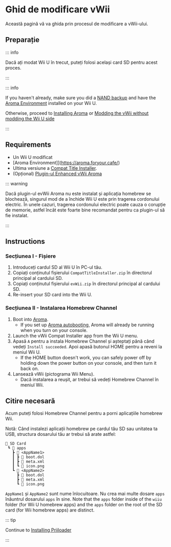 # Ghid de modificare vWii

Această pagină vă va ghida prin procesul de modificare a vWii-ului.

## Preparație

::: info

Dacă ați modat Wii U în trecut, puteți folosi același card SD pentru acest proces.

:::

::: info

If you haven't already, make sure you did a [NAND backup](https://wiiu.hacks.guide/aroma/nand-backup) and have the [Aroma Environment](https://aroma.foryour.cafe/) installed on your Wii U.

Otherwise, proceed to [Installing Aroma](https://wiiu.hacks.guide/aroma/getting-started) or [Modding the vWii without modding the Wii U side](wiiu-nand-dumper)

:::

## Requirements

- Un Wii U modificat
- [Aroma Environment]](https://aroma.foryour.cafe/)
- Ultima versiune a [Compat Title Installer](https://hb-app.store/wiiu/CompatTitleInstaller).
- (Opțional) [Plugin-ul Enhanced vWii Aroma](https://hb-app.store/wiiu/evWii)

::: warning

Dacă plugin-ul evWii Aroma nu este instalat și aplicația homebrew se blochează, singurul mod de a închide Wii U este prin tragerea cordonului electric. În unele cazuri, tragerea cordonului electric poate cauza o corupție de memorie, astfel încât este foarte bine recomandat pentru ca plugin-ul să fie instalat.

:::

## Instructions

### Secțiunea I - Fișiere

1. Introduceți cardul SD al Wii U în PC-ul tău.
2. Copiați conținutul fișierului `CompatTitleInstaller.zip` în directorul principal al cardului SD.
3. Copiați conținutul fișierului `evWii.zip` în directorul principal al cardului SD.
4. Re-insert your SD card into the Wii U.

### Secțiunea II - Instalarea Homebrew Channel

1. Boot into [Aroma](https://wiiu.hacks.guide/aroma/finalizing-setup).
   - If you set up [Aroma autobooting](https://wiiu.hacks.guide/aroma/autobooting), Aroma will already be running when you turn on your console.
2. Launch the vWii Compat Installer app from the Wii U menu.
3. Apasă `A` pentru a instala Homebrew Channel și așteptați până când vedeți `Install succeeded`. Apoi apasă butonul HOME pentru a reveni la meniul Wii U.
   - If the HOME button doesn't work, you can safely power off by holding down the power button on your console, and then turn it back on.
4. Lansează vWii (pictograma Wii Menu).
   - Dacă instalarea a reușit, ar trebui să vedeți Homebrew Channel în meniul Wii.

## Citire necesară

Acum puteți folosi Homebrew Channel pentru a porni aplicațiile homebrew Wii.

Notă: Când instalezi aplicații homebrew pe cardul tău SD sau unitatea ta USB, structura dosarului tău ar trebui să arate astfel:

```
💾 SD Card
 ┗ 📁 apps
   ┣ 📁 <AppName1>
   ┃ ┣ 📄 boot.dol
   ┃ ┣ 📄 meta.xml
   ┃ ┗ 📄 icon.png
   ┗ 📁 <AppName2>
     ┣ 📄 boot.dol
     ┣ 📄 meta.xml
     ┗ 📄 icon.png
```

`AppName1` și `AppName2` sunt nume înlocuitoare. Nu crea mai multe dosare `apps` înăuntrul dosarului `apps` în sine.
Note that the `apps` folder inside of the `wiiu` folder (for Wii U homebrew apps) and the `apps` folder on the root of the SD card (for Wii homebrew apps) are distinct.

::: tip

Continue to [Installing Priiloader](priiloader)

:::
